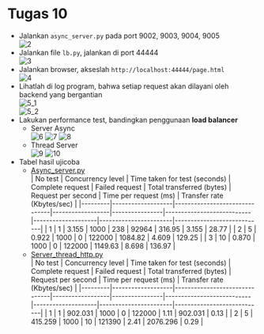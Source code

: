 # Tugas 10

- Jalankan `async_server.py` pada port 9002, 9003, 9004, 9005  
![2](foto/async_server.png)  
- Jalankan file `lb.py`, jalankan di port 44444  
![3](foto/lb.png)  
- Jalankan browser, akseslah `http://localhost:44444/page.html`  
![4](foto/browser.png)  
- Lihatlah di log program, bahwa setiap request akan dilayani oleh backend yang bergantian  
![5_1](foto/log_async_server.png)  
![5_2](foto/log_lb.png)  
- Lakukan performance test, bandingkan penggunaan __load balancer__  
  - Server Async</br>
  ![6](foto/async_konkurensi_1.png)
  ![7](foto/async_konkurensi_5.png)
  ![8](foto/async_konkurensi_10.png)
  - Thread Server</br>
  ![9](foto/thread_konkurensi_1.png)
  ![10](foto/thread_konkurensi_5.png)
- Tabel hasil ujicoba
  - [Async_server.py](../tugas10/async_server.py)  
    | No test | Concurrency level | Time taken for test (seconds) | Complete request | Failed request | Total transferred (bytes) | Request per second | Time per request (ms) | Transfer rate (Kbytes/sec) |
    |---------|-------------------|-------------------------------|------------------|----------------|---------------------------|--------------------|-----------------------|----------------------------|
    | 1       | 1                 | 3.155                         | 1000             | 238              | 92964                    | 316.95            | 3.155                 | 28.77                     |
    | 2       | 5                 | 0.922                         | 1000             | 0              | 122000                    | 1084.82            | 4.609                 | 129.25                     |
    | 3       | 10                | 0.870                         | 1000             | 0              | 122000                    | 1149.63            | 8.698                 | 136.97                     |
  - [Server_thread_http.py](../tugas9/server_thread_http.py)  
    | No test | Concurrency level | Time taken for test (seconds) | Complete request | Failed request | Total transferred (bytes) | Request per second | Time per request (ms) | Transfer rate (Kbytes/sec) |
    |---------|-------------------|-------------------------------|------------------|----------------|---------------------------|--------------------|-----------------------|----------------------------|
    | 1       | 1                 | 902.031                       | 1000             | 0              | 122000                    | 1.11               | 902.031               | 0.13                       |
    | 2       | 5                 | 415.259                       | 1000             | 10              | 121390                    | 2.41               | 2076.296               | 0.29                       |
